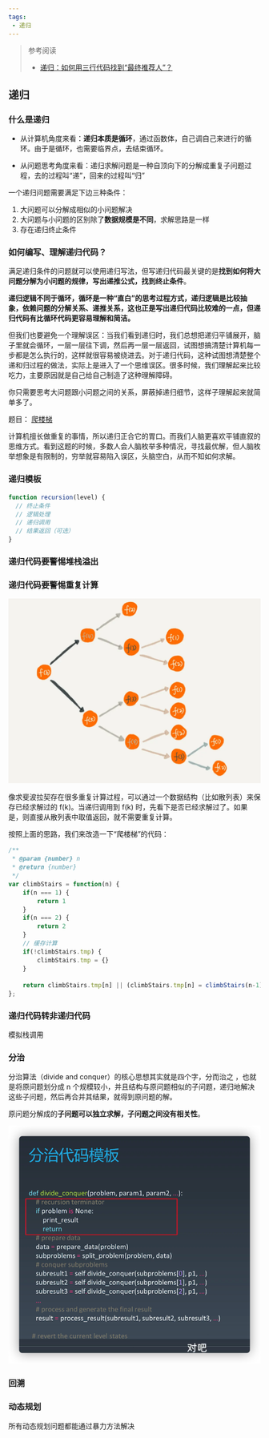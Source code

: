 ```yaml
---
tags:
 - 递归
---
```


> 参考阅读
> - [递归：如何用三行代码找到“最终推荐人”？](https://time.geekbang.org/column/article/41440)

## 递归

### 什么是递归

- 从计算机角度来看：**递归本质是循环**，通过函数体，自己调自己来进行的循环。由于是循环，也需要临界点，去结束循环。

- 从问题思考角度来看：递归求解问题是一种自顶向下的分解成重复子问题过程，去的过程叫“递”，回来的过程叫“归”

一个递归问题需要满足下边三种条件：

1. 大问题可以分解成相似的小问题解决
2. 大问题与小问题的区别除了**数据规模是不同**，求解思路是一样
3. 存在递归终止条件
### 如何编写、理解递归代码？

满足递归条件的问题就可以使用递归写法，但写递归代码最关键的是**找到如何将大问题分解为小问题的规律，写出递推公式，找到终止条件**。

**递归逻辑不同于循环，循环是一种“直白”的思考过程方式，递归逻辑是比较抽象，依赖问题的分解关系、递推关系，这也正是写出递归代码比较难的一点，但递归代码有比循环代码更容易理解和简洁。**

但我们也要避免一个理解误区：当我们看到递归时，我们总想把递归平铺展开，脑子里就会循环，一层一层往下调，然后再一层一层返回，试图想搞清楚计算机每一步都是怎么执行的，这样就很容易被绕进去。对于递归代码，这种试图想清楚整个递和归过程的做法，实际上是进入了一个思维误区。很多时候，我们理解起来比较吃力，主要原因就是自己给自己制造了这种理解障碍。

你只需要思考大问题跟小问题之间的关系，屏蔽掉递归细节，这样子理解起来就简单多了。

题目： [爬楼梯](https://leetcode-cn.com/problems/climbing-stairs/)

计算机擅长做重复的事情，所以递归正合它的胃口。而我们人脑更喜欢平铺直叙的思维方式。看到这题的时候，多数人会人脑枚举多种情况，寻找最优解，但人脑枚举想象是有限制的，穷举就容易陷入误区，头脑空白，从而不知如何求解。

### 递归模板

```javascript
function recursion(level) {
  // 终止条件
  // 逻辑处理
  // 递归调用
  // 结果返回（可选）
}
```
### 递归代码要警惕堆栈溢出

### 递归代码要警惕重复计算

![picture 2](images/4b8832b280706247de2fe1086c3fc77c6a49ad393eb94e9607d7bd56a36a3645.png)  

像求斐波拉契存在很多重复计算过程，可以通过一个数据结构（比如散列表）来保存已经求解过的 f(k)。当递归调用到 f(k) 时，先看下是否已经求解过了。如果是，则直接从散列表中取值返回，就不需要重复计算。

按照上面的思路，我们来改造一下“爬楼梯”的代码：

```javascript
/**
 * @param {number} n
 * @return {number}
 */
var climbStairs = function(n) {
    if(n === 1) {
        return 1
    }
    if(n === 2) {
        return 2
    }
  	// 缓存计算
    if(!climbStairs.tmp) {
        climbStairs.tmp = {}
    }

    return climbStairs.tmp[n] || (climbStairs.tmp[n] = climbStairs(n-1) + climbStairs(n-2))
};
```

### 递归代码转非递归代码

模拟栈调用

### 分治

分治算法（divide and conquer）的核心思想其实就是四个字，分而治之 ，也就是将原问题划分成 n 个规模较小，并且结构与原问题相似的子问题，递归地解决这些子问题，然后再合并其结果，就得到原问题的解。

原问题分解成的**子问题可以独立求解，子问题之间没有相关性**。

![image-20210610215850817](${images}/image-20210610215850817.png)

### 回溯

### 动态规划

所有动态规划问题都能通过暴力方法解决